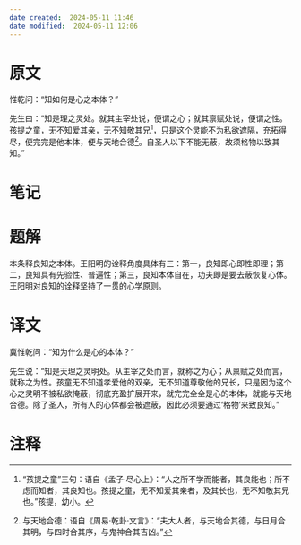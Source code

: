 ```yaml
---
date created:  2024-05-11 11:46
date modified:  2024-05-11 12:06
---
```

# 原文
惟乾问：“知如何是心之本体？”

先生曰：“知是理之灵处。就其主宰处说，便谓之心；就其禀赋处说，便谓之性。孩提之童，无不知爱其亲，无不知敬其兄[^1]，只是这个灵能不为私欲遮隔，充拓得尽，便完完是他本体，便与天地合德[^2]。自圣人以下不能无蔽，故须格物以致其知。”
# 笔记

# 题解
本条释良知之本体。王阳明的诠释角度具体有三：第一，良知即心即性即理；第二，良知具有先验性、普遍性；第三，良知本体自在，功夫即是要去蔽恢复心体。王阳明对良知的诠释坚持了一贯的心学原则。
# 译文
冀惟乾问：“知为什么是心的本体？”

先生说：“知是天理之灵明处。从主宰之处而言，就称之为心；从禀赋之处而言，就称之为性。孩童无不知道孝爱他的双亲，无不知道尊敬他的兄长，只是因为这个心之灵明不被私欲掩蔽，彻底充盈扩展开来，就完完全全是心的本体，就能与天地合德。除了圣人，所有人的心体都会被遮蔽，因此必须要通过‘格物’来致良知。”
# 注释

[^1]: “孩提之童”三句：语自《孟子·尽心上》：“人之所不学而能者，其良能也；所不虑而知者，其良知也。孩提之童，无不知爱其亲者，及其长也，无不知敬其兄也。”孩提，幼小。
[^2]: 与天地合德：语自《周易·乾卦·文言》：“夫大人者，与天地合其德，与日月合其明，与四时合其序，与鬼神合其吉凶。”